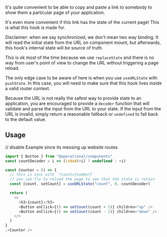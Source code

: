 It's quite convenient to be able to copy and paste a link to somebody to show them a particular page of your application.

It's even more convenient if this link has the state of the current page! This is what this hook is made for.

Disclaimer: when we say synchronized, we don't mean two way binding. It will read the initial state from the URL on component mount, but afterwards, this hook's internal state will be source of truth.

This is ok most of the time because we use `replaceState` and there is no way from user's point of view to change the URL without triggering a page reload.

The only edge case to be aware of here is when you use `useURLState` with `pushState`. In this case, you will need to make sure that this hook lives inside a valid router context.

Because the URL is not really the safest way to provide state to an application, you are encouraged to provide a `decoder` function that will validate and parse the input from the URL to your state. If the input from the URL is invalid, simply return a reasonable fallback or `undefined` to fall back to the default value.

## Usage

// disable Example since its messing up website routes

```ts
import { Button } from "@operational/components"
const countDecoder = i => (isNaN(+i) ? undefined : +i)

const Counter = () => {
  // this is sync with `?count={number}`
  // you can try to reload the page to see that the state is retain
  const [count, setCount] = useURLState("count", 0, countDecoder)

  return (
    <>
      <h3>{count}</h3>
      <Button onClick={() => setCount(count + 1)} children="up" />
      <Button onClick={() => setCount(count - 1)} children="down" />
    </>
  )
}
;<Counter />
```
